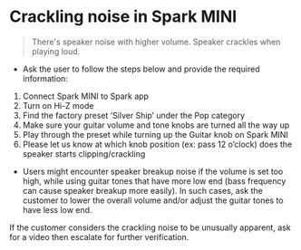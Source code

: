 # Crackling noise in Spark MINI
> There's speaker noise with higher volume.
> Speaker crackles when playing loud.

- Ask the user to follow the steps below and provide the required information:

1.  Connect Spark MINI to Spark app
2.  Turn on Hi-Z mode
3.  Find the factory preset ‘Silver Ship’ under the Pop category
4.  Make sure your guitar volume and tone knobs are turned all the way up
5.  Play through the preset while turning up the Guitar knob on Spark MINI
6.  Please let us know at which knob position (ex: pass 12 o’clock) does the speaker starts clipping/crackling

- Users might encounter speaker breakup noise if the volume is set too high, while using guitar tones that have more low end (bass frequency can cause speaker breakup more easily). In such cases, ask the customer to lower the overall volume and/or adjust the guitar tones to have less low end.

If the customer considers the crackling noise to be unusually apparent, ask for a video then escalate for further verification.